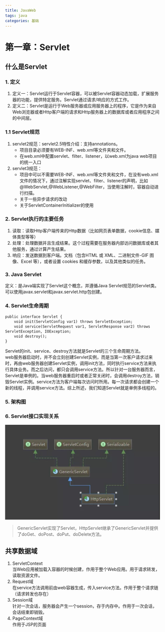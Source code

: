 ```yaml
---
title: JavaWeb
tags: java
categories: 基础
---
```




# 第一章：Servlet

## 什么是Servlet
### 1. 定义
1. 定义一：Servlet运行于Servlet容器，可以被Servlet容器动态加载，扩展服务器的功能，提供特定服务。Servlet通过请求/响应的方式工作。
2. 定义二：Servlet是运行于Web服务器或应用服务器上的程序，它是作为来自Web浏览器或者Http客户端的请求和Http服务器上的数据库或者应用程序之间的中间层。
### 1.1 Servlet规范
1. servlet2规范：servlet2.5特性介绍：支持annotations。
    - 项目目录必须要有WEB-INF、web.xml等文件夹和文件。
    - 在web.xml中配置servlet、filter、listener，以web.xml为java web项目的统一入口
2. servlet3规范：
    - 项目中可以不需要WEB-INF、web.xml等文件夹和文件，在没有web.xml文件的情况下，通过注解实现servlet、filter、listener的声明，比如@WebServlet,@WebListener,@WebFilter，当使用注解时，容器自动进行扫描。
    - 关于一些异步请求的改动
    - 关于ServletContainerInitializer的使用

### 2. Servlet执行的主要任务
1. 读取：读取Http客户端传来的Http数据（比如网页表单数据，cookie信息、媒体类型等等）
2. 处理：处理数据并且生成结果。这个过程需要在服务器内部访问数据库或者其他服务，通过计算产生结果。
3. 响应：发送数据到客户端。文档（包含HTML 或 XML、二进制文件-GIF 图像、Excel 等），或者设置 cookies 和缓存参数，以及其他类似的任务。

### 3. Java Servlet
定义：是Java端实现了Servlet这个概念，并遵循Java Servlet规范的Servlet类。可以使用javax.servlet和javax.servlet.http包创建。

### 4. Servlet生命周期
```
public interface Servlet {
    void init(ServletConfig var1) throws ServletException;
    void service(ServletRequest var1, ServletResponse var2) throws ServletException, IOException;
    void destroy();
}

```
Servlet的init、service、destroy方法就是Servlet的三个生命周期方法。  
web服务器启动时，并不会立刻创建Servlet实例，而是当第一次客户请求过来时，再由web服务器创建Servlet实例，调用init方法，同时执行service方法来执行具体业务。而之后访问，都只会调用service方法。所以针对一台服务器而言，Servlet是单例的。当web服务器重启时或者正常关闭时，会调用destroy方法，销毁Servlet实例。service方法为客户端每次访问时所用。每一次请求都会创建一个新的线程，并调用service方法。综上所述，我们知道Servlet就是单例多线程的。

### 5. 架构图
### 6. Servlet接口实现关系
![image-20190321192721369](../imgs/JavaWeb/006tKfTcly1g1bj6fun5pj30p60fgjux.jpg)
> GenericServlet实现了Servlet，HttpServlet继承了GenericServlet并提供了doGet、doPost、doPut、doDelete方法。

## 共享数据域
1. ServletContext   
  当Web应用被加载入容器的时候创建，作用于整个Web应用。用于请求转发，读取资源文件。
2. Request域    
  在service方法调用前由web容器生成，传入service方法。作用于整个请求链（请求转发也存在）
3. Session域    
  针对一次会话，服务器会产生一个session，存于内存中。作用于一次会话，会话结束即销毁。
4. PageContext域    
  作用于JSP的页面